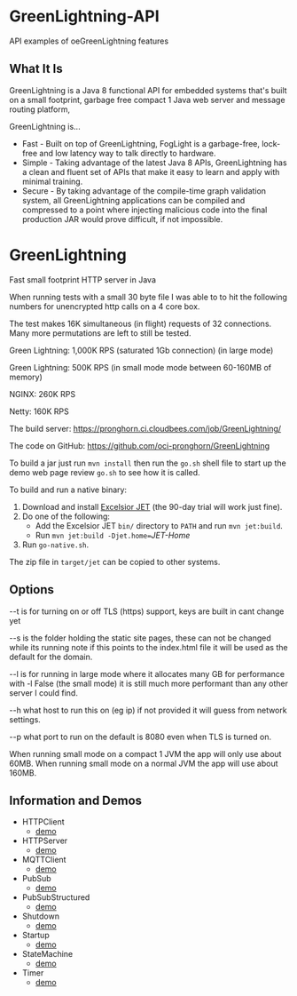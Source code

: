 # GreenLightning-API
API examples of oeGreenLightning features
## What It Is ##
GreenLightning is a Java 8 functional API for embedded systems that's built on a small footprint, garbage free compact 1 Java web server and message routing platform, 

GreenLightning is...
- Fast - Built on top of GreenLightning, FogLight is a garbage-free, lock-free and low latency way to talk directly to hardware.
- Simple - Taking advantage of the latest Java 8 APIs, GreenLightning has a clean and fluent set of APIs that make it easy to learn and apply with minimal training.
- Secure - By taking advantage of the compile-time graph validation system, all GreenLightning applications can be compiled and compressed to a point where injecting malicious code into the final production JAR would prove difficult, if not impossible.

# GreenLightning
Fast small footprint HTTP server in Java


When running tests with a small 30 byte file I was able to to hit the following numbers
for unencrypted http calls on a 4 core box.  

The test makes 16K simultaneous (in flight) requests of 32 connections. Many more permutations are left to still be tested.

Green Lightning:   1,000K RPS (saturated 1Gb connection)  (in large mode)

Green Lightning:   500K RPS (in small mode mode between 60-160MB of memory)

NGINX:             260K RPS

Netty:             160K RPS


The build server:
https://pronghorn.ci.cloudbees.com/job/GreenLightning/

The code on GitHub:
https://github.com/oci-pronghorn/GreenLightning

To build a jar just run `mvn install` then run the `go.sh`
shell file to start up the demo web page
review `go.sh` to see how it is called.

To build and run a native binary:

 1. Download and install [Excelsior JET](https://www.excelsiorjet.com)
    (the 90-day trial will work just fine).
 2. Do one of the following:
      * Add the Excelsior JET `bin/` directory to `PATH` and run `mvn jet:build`.
      * Run `mvn jet:build -Djet.home=`*JET-Home*
 3. Run `go-native.sh`.

The zip file in `target/jet` can be copied to other systems.

## Options

--t is for turning on or off TLS (https) support, keys are built in cant change yet

--s is the folder holding the static site pages,  these can not be changed while its running
     note if this points to the index.html file it will be used as the default for the domain. 
     
--l is for running in large mode where it allocates many GB for performance
    with -l False  (the small mode) it is still much more performant than any other 
    server I could find.
    
--h what host to run this on (eg ip) if not provided it will guess from network settings.

--p what port to run on the default is 8080 even when TLS is turned on.


When running small mode on a compact 1 JVM the app will only use about 60MB.
When running small mode on a normal JVM the app will use about 160MB.
## Information and Demos 
- HTTPClient
  - [demo](https://github.com/oci-pronghorn/GreenLightning-API/blob/master/HTTPClient/README.md)
- HTTPServer
  - [demo](https://github.com/oci-pronghorn/GreenLightning-API/blob/master/HTTPServer/README.md)
- MQTTClient
  - [demo](https://github.com/oci-pronghorn/GreenLightning-API/blob/master/MQTTClient/README.md)
- PubSub
  - [demo](https://github.com/oci-pronghorn/GreenLightning-API/blob/master/PubSub/README.md)
- PubSubStructured
  - [demo](https://github.com/oci-pronghorn/GreenLightning-API/blob/master/PubSubStructured/README.md)
- Shutdown
  - [demo](https://github.com/oci-pronghorn/GreenLightning-API/blob/master/Shutdown/README.md)
- Startup
  - [demo](https://github.com/oci-pronghorn/GreenLightning-API/tree/master/Startup)
- StateMachine
  - [demo](https://github.com/oci-pronghorn/GreenLightning-API/tree/master/StateMachine)
- Timer
  - [demo](https://github.com/oci-pronghorn/GreenLightning-API/blob/master/Timer/README.md)
